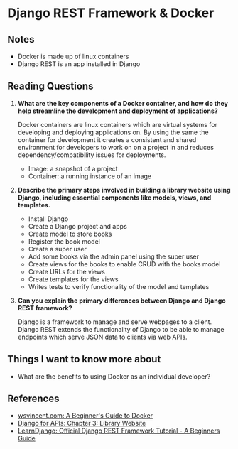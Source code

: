 # Django REST Framework & Docker

## Notes

- Docker is made up of linux containers
- Django REST is an app installed in Django

## Reading Questions

1. **What are the key components of a Docker container, and how do they help streamline the development and deployment of applications?**

    Docker containers are linux containers which are virtual systems for developing and deploying applications on. By using the same the container for development it creates a consistent and shared environment for developers to work on on a project in and reduces dependency/compatibility issues for deployments.

    - Image: a snapshot of a project
    - Container: a running instance of an image

1. **Describe the primary steps involved in building a library website using Django, including essential components like models, views, and templates.**

    - Install Django
    - Create a Django project and apps
    - Create model to store books
    - Register the book model
    - Create a super user
    - Add some books via the admin panel using the super user
    - Create views for the books to enable CRUD with the books model
    - Create URLs for the views
    - Create templates for the views
    - Writes tests to verify functionality of the model and templates

1. **Can you explain the primary differences between Django and Django REST framework?**

    Django is a framework to manage and serve webpages to a client. Django REST extends the functionality of Django to be able to manage endpoints which serve JSON data to clients via web APIs.

## Things I want to know more about

- What are the benefits to using Docker as an individual developer?

## References

- [wsvincent.com: A Beginner's Guide to Docker](https://wsvincent.com/beginners-guide-to-docker/)
- [Django for APIs: Chapter 3: Library Website](https://djangoforapis.com/library-website-and-api/)
- [LearnDjango: Official Django REST Framework Tutorial - A Beginners Guide](https://learndjango.com/tutorials/official-django-rest-framework-tutorial-beginners)

